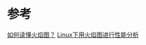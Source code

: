# 
# 参考
[如何读懂火焰图？](https://www.ruanyifeng.com/blog/2017/09/flame-graph.html)
[Linux下用火焰图进行性能分析](https://blog.csdn.net/gatieme/article/details/78885908)
